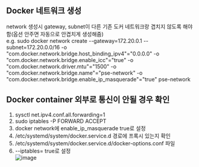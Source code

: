 ## Docker 네트워크 생성
network 생성시 gateway, subnet이 다른 기존 도커 네트워크랑 겹치지 않도록 해야함(옵션 안주면 자동으로 안겹치게 생성해줌)   
e.g. sudo docker network create --gateway=172.20.0.1 --subnet=172.20.0.0/16 -o "com.docker.network.bridge.host_binding_ipv4"="0.0.0.0" -o "com.docker.network.bridge.enable_icc"="true" -o "com.docker.network.driver.mtu"="1500" -o "com.docker.network.bridge.name"="pse-network" -o "com.docker.network.bridge.enable_ip_masquerade"="true" pse-network



## Docker container 외부로 통신이 안될 경우 확인   
  1. sysctl net.ipv4.conf.all.forwarding=1   
  2. sudo iptables -P FORWARD ACCEPT   
  3. docker network에 enable_ip_masquerade true로 설정   
  4. /etc/systemd/system/docker.service.d 경로에 프록시 있는지 확인   
  5. /etc/systemd/system/docker.service.d/docker-options.conf 파일   
  6. --iptables= true로 설정   
  ![image](https://user-images.githubusercontent.com/13589283/150479643-51f7655d-464a-40c0-9865-12b24b520486.png)
